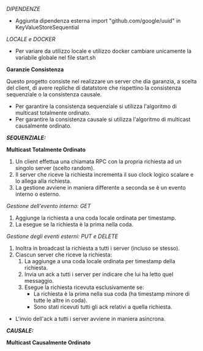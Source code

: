 *DIPENDENZE*
- Aggiunta dipendenza esterna import "github.com/google/uuid" in KeyValueStoreSequential

*LOCALE e DOCKER*
- Per variare da utilizzo locale e utilizzo docker cambiare unicamente la variabile globale nel file start.sh

**Garanzie Consistenza**

Questo progetto consiste nel realizzare un server che dia garanzia, a scelta del client, di avere repliche di datatstore che rispettino la consistenza sequenziale o la consistenza causale. 

- Per garantire la consistenza sequenziale si utilizza l'algoritmo di multicast totalmente ordinato.
- Per garantire la consistenza causale si utilizza l'algoritmo di multicast causalmente ordinato.

***SEQUENZIALE:***

**Multicast Totalmente Ordinato**

1. Un client effettua una chiamata RPC con la propria richiesta ad un singolo server (scelto random).
2. Il server che riceve la richiesta incrementa il suo clock logico scalare e lo allega alla richiesta.
3. La gestione avviene in maniera differente a seconda se è un evento interno o esterno.

*Gestione dell'evento interno: GET*
   1. Aggiunge la richiesta a una coda locale ordinata per timestamp.
   2. La esegue se la richiesta è la prima nella coda. 

*Gestione degli eventi esterni: PUT e DELETE*
   1. Inoltra in broadcast la richiesta a tutti i server (incluso se stesso).
   2. Ciascun server che riceve la richiesta:
      1. La aggiunge a una coda locale ordinata per timestamp della richiesta.
      2. Invia un ack a tutti i server per indicare che lui ha letto quel messaggio.
      3. Esegue la richiesta ricevuta esclusivamente se: 
         - La richiesta è la prima nella sua coda (ha timestamp minore di tutte le altre in coda).
         - Sono stati ricevuti tutti gli ack relativi a quella richiesta.

- L'invio dell'ack a tutti i server avviene in maniera asincrona.

***CAUSALE:***

**Multicast Causalmente Ordinato**

